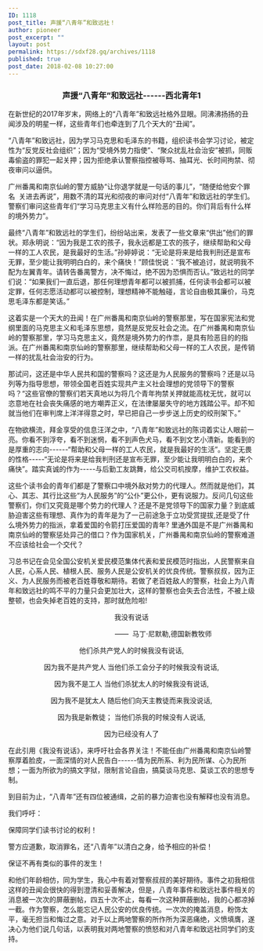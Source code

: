```yaml
---
ID: 1118
post_title: 声援“八青年”和致远社！
author: pioneer
post_excerpt: ""
layout: post
permalink: https://sdxf28.gq/archives/1118
published: true
post_date: 2018-02-08 10:27:00
---
```

<h3 style="text-align: center;">声援“八青年”和致远社------西北青年1</h3>
<p class="x_MsoNormal">在新世纪的2017年岁末，网络上的“八青年”和致远社格外显眼。同沸沸扬扬的丑闻涉及的明星一样，这些青年们也牵连到了几个天大的“丑闻”。</p>
<p class="x_MsoNormal">“八青年”和致远社，因为学习马克思和毛泽东的书籍，组织读书会学习讨论，被定性为“反党反社会组织”；因为“受境外势力指使”、“聚众扰乱社会治安”被抓，同贩毒偷盗的罪犯一起关押；因为拒绝承认警察指控被辱骂、抽耳光、长时间拘禁、彻夜审问以逼供。</p>
<p class="x_MsoNormal">广州番禺和南京仙岭的警方威胁“让你退学就是一句话的事儿”，“随便给他安个罪名  关进去再说”，用数不清的耳光和彻夜的审问对付“八青年”和致远社的学生们。警察们审问这些青年们“学习马克思主义有什么样险恶的目的。你们背后有什么样的境外势力”。</p>
<p class="x_MsoNormal">最终“八青年”和致远社的学生们，纷纷站出来，发表了一些文章来“供出”他们的罪状。郑永明说：“因为我是工农的孩子，我永远都是工农的孩子，继续帮助和父母一样的工人农民，是我最好的生活。”孙婷婷说：“无论是将来是给我判刑还是宣布无罪，至少能让我明明白白的，来个痛快！”顾佳悦说：“我不被追讨，就说明我不配为左翼青年。请转告番禺警方，决不悔过，绝不因为恐惧而否认。”致远社的同学们说：“如果我们一直后退，那任何理想青年都可以被抓捕，任何读书会都可以被定罪，任何志愿活动都可以被控制，理想精神不能触碰，言论自由极其廉价，马克思毛泽东都是笑话。”</p>
<p class="x_MsoNormal">这着实是一个天大的丑闻！在广州番禺和南京仙岭的警察那里，写在国家宪法和党纲里面的马克思主义和毛泽东思想，竟然是反党反社会之流。在广州番禺和南京仙岭的警察那里，学习马克思主义，竟然是境外势力的作祟，是具有险恶目的的指派。在广州番禺和南京仙岭的警察那里，继续帮助和父母一样的工人农民，是传销一样的扰乱社会治安的行为。</p>
<p class="x_MsoNormal">那试问，这还是中华人民共和国的警察吗？这还是为人民服务的警察吗？还是以马列等为指导思想，带领全国老百姓实现共产主义社会理想的党领导下的警察吗？“这些官僚的警察们若天真地以为将几个青年拘禁关押就能高枕无忧，就可以恣意地在社会丧失痛感的地方嘲弄正义，在法律屡屡失守的地方践踏公平。却不知就当他们在审判席上洋洋得意之时，早已把自己一步步送上历史的绞刑架下。”</p>
<p class="x_MsoNormal">在物欲横流，拜金享受的信息汪洋之中，“八青年”和致远社的陈词着实让人眼前一亮。你看不到浮夸，看不到迷惘，看不到声色犬马，看不到文艺小清新。能看到的是厚重的志向------“帮助和父母一样的工人农民，就是我最好的生活”。坚定无畏的性格-----“无论是将来是给我判刑还是宣布无罪，至少能让我明明白白的，来个痛快”。踏实真诚的作为-----与后勤工友跳舞，给公交司机按摩，维护工农权益。</p>
<p class="x_MsoNormal">这些个读书会的青年们都是了警察口中境外敌对势力的代理人。然而就是他们，其心、其志、其行比这些“为人民服务”的“公仆”更公仆，更有说服力。反问几句这些警察们，你们又究竟是哪个势力的代理人？还是不是党领导下的国家力量？到底威胁迫害这些有理想、真作为的青年是为了一己前途急于立功受赏提拔,还是受了什么境外势力的指派，拿着爱国的令箭打压爱国的青年? 里通外国是不是广州番禺和南京仙岭的警察惩处异己的借口？作为国家机关，广州番禺和南京仙岭的警察难道不应该给社会一个交代？</p>
习总书记在会见全国公安机关爱民模范集体代表和爱民模范时指出，人民警察来自人民，心系人民、植根人民、服务人民是公安机关的优良传统。警察叔叔，因为正义、为人民服务而被老百姓尊敬和期待。若做了老百姓敌人的警察，社会上为八青年和致远社的鸣不平的力量只会更加壮大，这样的警察也会失去合法性，不被上级整顿，也会失掉老百姓的支持，那时就危险啦!
<p class="x_MsoNormal" style="text-align: center;">我没有说话</p>
<p class="x_MsoNormal" style="text-align: center;">                                 ——  马丁·尼默勒,德国新教牧师</p>
<p class="x_MsoNormal" style="text-align: center;">他们杀共产党人的时候我没有说话,</p>
<p class="x_MsoNormal" style="text-align: center;">因为我不是共产党人
当他们杀工会分子的时候我没有说话,</p>
<p class="x_MsoNormal" style="text-align: center;">因为我不是工人
当他们杀犹太人的时候我没有说话,</p>
<p class="x_MsoNormal" style="text-align: center;">因为我不是犹太人
随后他们向天主教徒而来我没说话,</p>
<p class="x_MsoNormal" style="text-align: center;">因为我是新教徒；
当他们杀我的时候没有人说话,</p>
<p class="x_MsoNormal" style="text-align: center;">因为已经没有人了</p>
<p class="x_MsoNormal">在此引用《我没有说话》，来呼吁社会各界关注！不能任由广州番禺和南京仙岭警察厚着脸皮，一面深情的对人民告白------情为民所系、利为民所谋、心为民所想；一面为所欲为的搞文字狱，限制言论自由，搞莫谈马克思、莫谈工农的思想专制。</p>
<p class="x_MsoNormal">到目前为止，“八青年”还有四位被通缉，之前的暴力迫害也没有解释也没有消息。</p>
<p class="x_MsoNormal">我们呼吁：</p>
<p class="x_MsoNormal">保障同学们读书讨论的权利！</p>
<p class="x_MsoNormal">警方应道歉，取消罪名，还“八青年”以清白之身，给予相应的补偿！</p>
<p class="x_MsoNormal">保证不再有类似的事件的发生！</p>
<p class="x_MsoNormal">和他们年龄相仿，同为学生，我心中有着对警察叔叔的美好期待。事件之初我相信这样的丑闻会很快的得到澄清和妥善解决，但是，八青年事件和致远社事件相关的消息被一次次的屏蔽删帖，四五十次不止，每看一次这种屏蔽删帖，我的心都凉掉一截。作为警察，怎么能忘记人民公安的优良传统。一次次的掩盖消息，粉饰太平，毫无担当和悔过之意。对于以上两地警察的所作所为深恶痛绝，义愤填膺，遂决心为他们说几句话，以表明我对两地警察的愤怒和对八青年和致远社同学们的支持。</p>